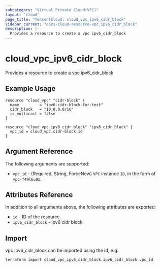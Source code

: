 ```yaml
---
subcategory: "Virtual Private Cloud(VPC)"
layout: "cloud"
page_title: "TencentCloud: cloud_vpc_ipv6_cidr_block"
sidebar_current: "docs-cloud-resource-vpc_ipv6_cidr_block"
description: |-
  Provides a resource to create a vpc ipv6_cidr_block
---
```


# cloud_vpc_ipv6_cidr_block

Provides a resource to create a vpc ipv6_cidr_block

## Example Usage

```hcl
resource "cloud_vpc" "cidr-block" {
  name         = "ipv6-cidr-block-for-test"
  cidr_block   = "10.0.0.0/16"
  is_multicast = false
}

resource "cloud_vpc_ipv6_cidr_block" "ipv6_cidr_block" {
  vpc_id = cloud_vpc.cidr-block.id
}
```

## Argument Reference

The following arguments are supported:

* `vpc_id` - (Required, String, ForceNew) `VPC` instance `ID`, in the form of `vpc-f49l6u0z`.

## Attributes Reference

In addition to all arguments above, the following attributes are exported:

* `id` - ID of the resource.
* `ipv6_cidr_block` - ipv6 cidr block.


## Import

vpc ipv6_cidr_block can be imported using the id, e.g.

```
terraform import cloud_vpc_ipv6_cidr_block.ipv6_cidr_block vpc_id
```

